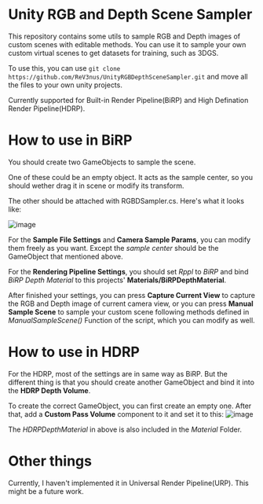 # Unity RGB and Depth Scene Sampler
This repository contains some utils to sample RGB and Depth images of custom scenes with editable methods. You can use it to sample your own custom virtual scenes to get datasets for training, such as 3DGS.

To use this, you can use `git clone https://github.com/ReV3nus/UnityRGBDepthSceneSampler.git` and move all the files to your own unity projects.

Currently supported for Built-in Render Pipeline(BiRP) and High Defination Render Pipeline(HDRP).

# How to use in BiRP 

You should create two GameObjects to sample the scene.

One of these could be an empty object. It acts as the sample center, so you should wether drag it in scene or modify its transform.

The other should be attached with RGBDSampler.cs. Here's what it looks like:

![image](https://github.com/user-attachments/assets/6472084c-a097-4ad4-8417-2b4c66aeb9c9)

For the **Sample File Settings** and **Camera Sample Params**, you can modify them freely as you want. Except the *sample center* should be the GameObject that mentioned above.

For the **Rendering Pipeline Settings**, you should set *Rppl* to *BiRP* and bind *BiRP Depth Material* to this projects' **Materials/BiRPDepthMaterial**.

After finished your settings, you can press **Capture Current View** to capture the RGB and Depth image of current camera view, or you can press **Manual Sample Scene** to sample your custom scene following methods defined in *ManualSampleScene()* Function of the script, which you can modify as well.

# How to use in HDRP

For the HDRP, most of the settings are in same way as BiRP. But the different thing is that you should create another GameObject and bind it into the **HDRP Depth Volume**.

To create the correct GameObject, you can first create an empty one. After that, add a **Custom Pass Volume** component to it and set it to this:
![image](https://github.com/user-attachments/assets/a42fca12-045d-4cc4-9f50-b46dc9264b48)

The *HDRPDepthMaterial* in above is also included in the *Material* Folder.

# Other things

Currently, I haven't implemented it in Universal Render Pipeline(URP). This might be a future work.


